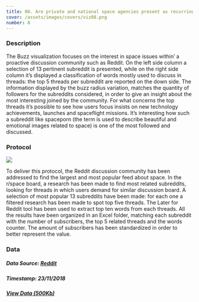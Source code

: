 ```yaml
---
title: 08. Are private and national space agencies present as recurring topics within Reddit?
cover: /assets/images/covers/viz08.png
number: 8
---
```

### Description
The Buzz visualization focuses on the interest in space issues within’ a proactive discussion community such as Reddit.
On the left side column a selection of 13 pertinent subreddit is presented, while on the right side column it’s displayed a classification of words mostly used to discuss in threads:
the top 5 threads per subreddit are reported on the down side. The information displayed by the buzz radius variation, matches the quantity of followers for the subreddits considered, in order to give an insight about the most interesting joined by the community. For what concerns the top threads it’s possible to see how users focus insists on new technology achievements, launches and spaceflight missions.
It’s interesting how such a subreddit like spaceporn (the term is used to describe beautiful and emotional images related to space) is one of the most followed and discussed.

### Protocol
<img class="protocolli" src="{{ '/assets/images/protocols/protocol-8.png' | relative_url }}"/>

To deliver this protocol, the Reddit discussion community has been addressed to find the largest and most popular feed about space. In the r/space board, a research has been made to find most related subreddits, looking for threads in which users demand for similar discussion board. A selection of most popular 13 subreddits have been made: for each one a filtered research has been made to spot top five threads. The Later for Reddit tool has been used to extract top ten words from each threads. All the results have been organized in an Excel folder, matching each subreddit with the number of subscribers, the top 5 related threads and the words counter. The amount of subscribers has been standardized in order to better represent the value.   


### Data
##### Data Source: [Reddit](http://reddit.com/)
##### Timestamp: 23/11/2018
##### [View Data (500Kb)](https://drive.google.com/open?id=17BmR-IualvgbQQIZ5_eJfwOrj1Pt9MoL)
